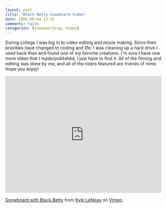 ```yaml
---
layout: post
title: "Black Betty Snowboard Video"
date: 2008-09-04 13:22
comments: false
categories: [Snowboarding, Video]
---
```


During college I was big in to video editing and movie making. Since then priorities have changed to coding and life. I was cleaning up a hard drive I used back then and found one of my favorite creations. I'm sure I have one more video that I made/published, I just have to find it. All of the filming and editing was done by me, and all of the riders featured are friends of mine. Hope you enjoy!

<iframe src="http://player.vimeo.com/video/1615944" width="500" height="375" frameborder="0" webkitAllowFullScreen mozallowfullscreen allowFullScreen></iframe> <p><a href="http://vimeo.com/1615944">Snowboard with Black Betty</a> from <a href="http://vimeo.com/bytecyclist">Kyle LeNeau</a> on <a href="http://vimeo.com">Vimeo</a>.</p>